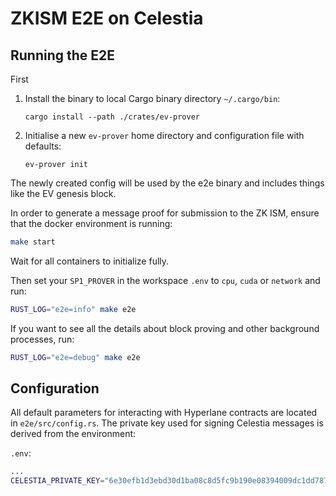 # ZKISM E2E on Celestia


## Running the E2E

First 
1. Install the binary to local Cargo binary directory `~/.cargo/bin`:

    ```shell
    cargo install --path ./crates/ev-prover
    ```

2. Initialise a new `ev-prover` home directory and configuration file with defaults:

    ```shell
    ev-prover init
    ```

The newly created config will be used by the e2e binary and includes things like the EV genesis block.

In order to generate a message proof for submission to the ZK ISM, ensure that the docker environment is running:
```bash
make start
```

Wait for all containers to initialize fully.

Then set your `SP1_PROVER` in the workspace `.env` to `cpu`, `cuda` or `network` and run:
```bash
RUST_LOG="e2e=info" make e2e
```

If you want to see all the details about block proving and other background processes, run:

```bash
RUST_LOG="e2e=debug" make e2e
```

## Configuration
All default parameters for interacting with Hyperlane contracts are located in `e2e/src/config.rs`. The private key used for signing Celestia messages is derived from the environment:

`.env`:
```bash
...
CELESTIA_PRIVATE_KEY="6e30efb1d3ebd30d1ba08c8d5fc9b190e08394009dc1dd787a69e60c33288a8c"
```